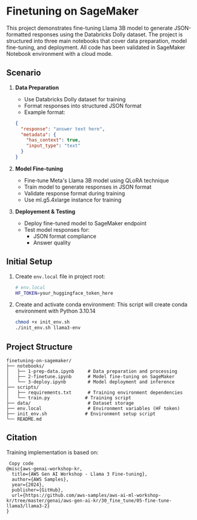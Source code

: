 # Finetuning on SageMaker

This project demonstrates fine-tuning Llama 3B model to generate JSON-formatted responses using the Databricks Dolly dataset. The project is structured into three main notebooks that cover data preparation, model fine-tuning, and deployment. All code has been validated in SageMaker Notebook environment with a cloud mode.

## Scenario

1. **Data Preparation**
   - Use Databricks Dolly dataset for training
   - Format responses into structured JSON format
   - Example format:
   ```json
   {
     "response": "answer text here",
     "metadata": {
       "has_context": true,
       "input_type": "text"
     }
   }
   ```

2. **Model Fine-tuning**
    - Fine-tune Meta's Llama 3B model using QLoRA technique
    - Train model to generate responses in JSON format
    - Validate response format during training
    - Use ml.g5.4xlarge instance for training


3. **Deployement & Testing**
    - Deploy fine-tuned model to SageMaker endpoint
    - Test model responses for:
        - JSON format compliance
        - Answer quality


## Initial Setup

1. Create `env.local` file in project root:
    ```bash
    # env.local
    HF_TOKEN=your_huggingface_token_here
    ```

2. Create and activate conda environment:
This script will create conda environment with Python 3.10.14
    ```bash
    chmod +x init_env.sh
    ./init_env.sh llama3-env
    ```


## Project Structure

```code
finetuning-on-sagemaker/
├── notebooks/
│   ├── 1-prep-data.ipynb     # Data preparation and processing
│   ├── 2-finetune.ipynb      # Model fine-tuning on SageMaker
│   └── 3-deploy.ipynb        # Model deployment and inference
├── scripts/
│   ├── requirements.txt      # Training environment dependencies
│   └── train.py             # Training script
├── data/                     # Dataset storage
├── env.local                 # Environment variables (HF token)
├── init_env.sh              # Environment setup script
└── README.md
```

## Citation
Training implementation is based on:

```Code
 Copy code
@misc{aws-genai-workshop-kr,
  title={AWS Gen AI Workshop - Llama 3 Fine-tuning},
  author={AWS Samples},
  year={2024},
  publisher={GitHub},
  url={https://github.com/aws-samples/aws-ai-ml-workshop-kr/tree/master/genai/aws-gen-ai-kr/30_fine_tune/05-fine-tune-llama3/llama3-2}
}
```